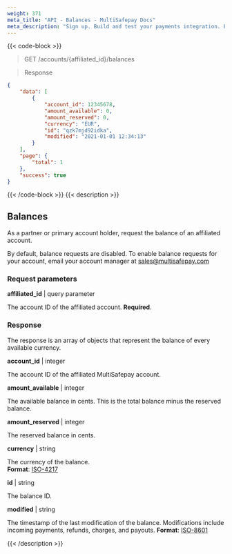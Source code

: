 ```yaml
---
weight: 371
meta_title: "API - Balances - MultiSafepay Docs"
meta_description: "Sign up. Build and test your payments integration. Explore our products and services. Use our API Reference, SDKs, and wrappers. Get support."
---
```


{{< code-block >}}

> GET /accounts/{affiliated_id}/balances

> Response

```json
{
    "data": [
        {
            "account_id": 12345678,
            "amount_available": 0,
            "amount_reserved": 0,
            "currency": "EUR",
            "id": "qzk7mjd92idka",
            "modified": "2021-01-01 12:34:13"
        }
    ],
    "page": {
        "total": 1
    },
    "success": true
}
```

{{< /code-block >}}
{{< description >}}
## Balances

As a partner or primary account holder, request the balance of an affiliated account. 

By default, balance requests are disabled. To enable balance requests for your account, email your account manager at <sales@multisafepay.com>

### Request parameters

**affiliated_id** | query parameter  

The account ID of the affiliated account. **Required**.

### Response

The response is an array of objects that represent the balance of every available currency.

**account_id**  | integer

The account ID of the affiliated MultiSafepay account.

**amount_available** | integer

The available balance in cents. This is the total balance minus the reserved balance. 

**amount_reserved** | integer

The reserved balance in cents. 

**currency** | string

The currency of the balance.  
**Format**: [ISO-4217](https://www.iso.org/iso-4217-currency-codes.html)

**id** | string

The balance ID. 

**modified** | string

The timestamp of the last modification of the balance. Modifications include incoming payments, refunds, charges, and payouts. **Format**: [ISO-8601](https://en.wikipedia.org/wiki/ISO_8601)


{{< /description >}}
